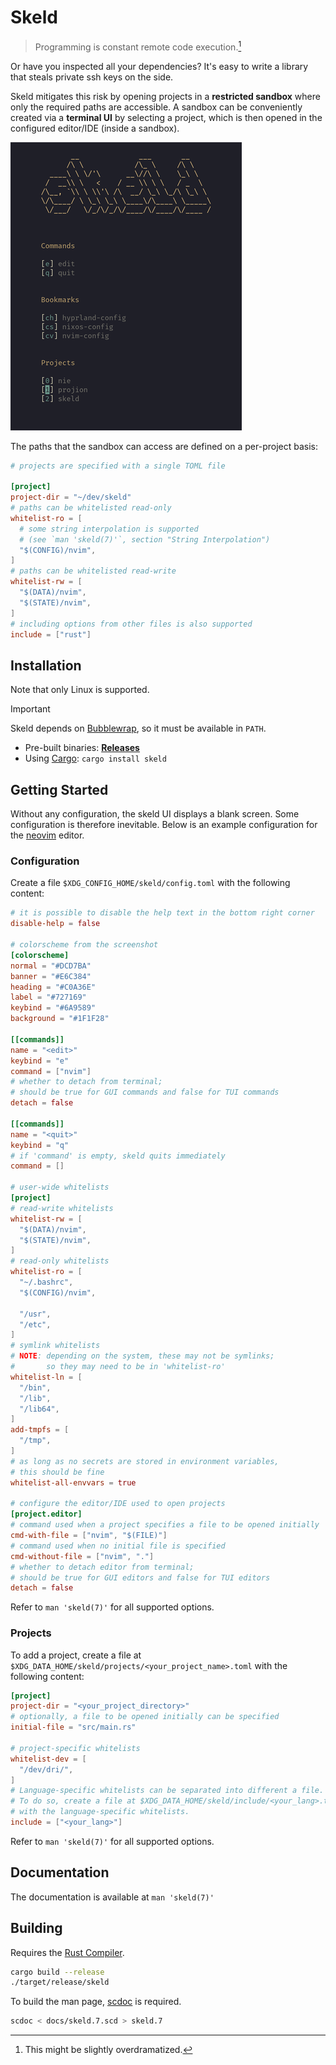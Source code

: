 # Skeld

> Programming is constant remote code execution.[^1]

Or have you inspected all your dependencies? It's easy to write a
library that steals private ssh keys on the side.

Skeld mitigates this risk by opening projects in a **restricted sandbox**
where only the required paths are accessible.
A sandbox can be conveniently created via a **terminal UI** by selecting a
project, which is then opened in the configured editor/IDE (inside a sandbox).

![screenshot of the skeld tui](screenshot.png)

The paths that the sandbox can access are defined on a per-project basis:
```toml
# projects are specified with a single TOML file

[project]
project-dir = "~/dev/skeld"
# paths can be whitelisted read-only
whitelist-ro = [
  # some string interpolation is supported
  # (see `man 'skeld(7)'`, section "String Interpolation")
  "$(CONFIG)/nvim",
]
# paths can be whitelisted read-write
whitelist-rw = [
  "$(DATA)/nvim",
  "$(STATE)/nvim",
]
# including options from other files is also supported
include = ["rust"]
```

## Installation
Note that only Linux is supported.

> [!IMPORTANT]
> Skeld depends on [Bubblewrap](https://github.com/containers/bubblewrap), so it must be available in `PATH`.

- Pre-built binaries: **[Releases](https://github.com/hacrvlq/skeld/releases)**
- Using [Cargo](https://www.rust-lang.org/tools/install): `cargo install skeld`

## Getting Started
Without any configuration, the skeld UI displays a blank screen. Some
configuration is therefore inevitable. Below is an example configuration for
the [neovim](https://neovim.io) editor.
### Configuration
Create a file `$XDG_CONFIG_HOME/skeld/config.toml` with the following content:
```toml
# it is possible to disable the help text in the bottom right corner
disable-help = false

# colorscheme from the screenshot
[colorscheme]
normal = "#DCD7BA"
banner = "#E6C384"
heading = "#C0A36E"
label = "#727169"
keybind = "#6A9589"
background = "#1F1F28"

[[commands]]
name = "<edit>"
keybind = "e"
command = ["nvim"]
# whether to detach from terminal;
# should be true for GUI commands and false for TUI commands
detach = false

[[commands]]
name = "<quit>"
keybind = "q"
# if 'command' is empty, skeld quits immediately
command = []

# user-wide whitelists
[project]
# read-write whitelists
whitelist-rw = [
  "$(DATA)/nvim",
  "$(STATE)/nvim",
]
# read-only whitelists
whitelist-ro = [
  "~/.bashrc",
  "$(CONFIG)/nvim",

  "/usr",
  "/etc",
]
# symlink whitelists
# NOTE: depending on the system, these may not be symlinks;
#       so they may need to be in 'whitelist-ro'
whitelist-ln = [
  "/bin",
  "/lib",
  "/lib64",
]
add-tmpfs = [
  "/tmp",
]
# as long as no secrets are stored in environment variables,
# this should be fine
whitelist-all-envvars = true

# configure the editor/IDE used to open projects
[project.editor]
# command used when a project specifies a file to be opened initially
cmd-with-file = ["nvim", "$(FILE)"]
# command used when no initial file is specified
cmd-without-file = ["nvim", "."]
# whether to detach editor from terminal;
# should be true for GUI editors and false for TUI editors
detach = false
```
Refer to `man 'skeld(7)'` for all supported options.

### Projects
To add a project, create a file at
`$XDG_DATA_HOME/skeld/projects/<your_project_name>.toml`
with the following content:
```toml
[project]
project-dir = "<your_project_directory>"
# optionally, a file to be opened initially can be specified
initial-file = "src/main.rs"

# project-specific whitelists
whitelist-dev = [
  "/dev/dri/",
]
# Language-specific whitelists can be separated into different a file.
# To do so, create a file at $XDG_DATA_HOME/skeld/include/<your_lang>.toml
# with the language-specific whitelists.
include = ["<your_lang>"]
```
Refer to `man 'skeld(7)'` for all supported options.

## Documentation
The documentation is available at `man 'skeld(7)'`

## Building
Requires the [Rust Compiler](https://www.rust-lang.org/tools/install).
```sh
cargo build --release
./target/release/skeld
```
To build the man page, [scdoc](https://git.sr.ht/~sircmpwn/scdoc) is required.
```sh
scdoc < docs/skeld.7.scd > skeld.7
```

[^1]: This might be slightly overdramatized.
